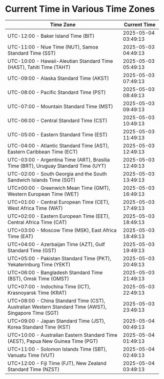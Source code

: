 # Current Time in Various Time Zones

| Time Zone | Current Time |
|-----------|--------------|
| UTC-12:00 - Baker Island Time (BIT) | 2025-05-04 03:49:13 |
| UTC-11:00 - Niue Time (NUT), Samoa Standard Time (SST) | 2025-05-03 04:49:13 |
| UTC-10:00 - Hawaii-Aleutian Standard Time (HAST), Tahiti Time (TAHT) | 2025-05-03 05:49:13 |
| UTC-09:00 - Alaska Standard Time (AKST) | 2025-05-03 07:49:13 |
| UTC-08:00 - Pacific Standard Time (PST) | 2025-05-03 08:49:13 |
| UTC-07:00 - Mountain Standard Time (MST) | 2025-05-03 09:49:13 |
| UTC-06:00 - Central Standard Time (CST) | 2025-05-03 10:49:13 |
| UTC-05:00 - Eastern Standard Time (EST) | 2025-05-03 11:49:13 |
| UTC-04:00 - Atlantic Standard Time (AST), Eastern Caribbean Time (ECT) | 2025-05-03 12:49:13 |
| UTC-03:00 - Argentina Time (ART), Brasília Time (BRT), Uruguay Standard Time (UYT) | 2025-05-03 12:49:13 |
| UTC-02:00 - South Georgia and the South Sandwich Islands Time (SGT) | 2025-05-03 13:49:13 |
| UTC±00:00 - Greenwich Mean Time (GMT), Western European Time (WET) | 2025-05-03 16:49:13 |
| UTC+01:00 - Central European Time (CET), West Africa Time (WAT) | 2025-05-03 17:49:13 |
| UTC+02:00 - Eastern European Time (EET), Central Africa Time (CAT) | 2025-05-03 18:49:13 |
| UTC+03:00 - Moscow Time (MSK), East Africa Time (EAT) | 2025-05-03 18:49:13 |
| UTC+04:00 - Azerbaijan Time (AZT), Gulf Standard Time (GST) | 2025-05-03 19:49:13 |
| UTC+05:00 - Pakistan Standard Time (PKT), Yekaterinburg Time (YEKT) | 2025-05-03 20:49:13 |
| UTC+06:00 - Bangladesh Standard Time (BST), Omsk Time (OMST) | 2025-05-03 21:49:13 |
| UTC+07:00 - Indochina Time (ICT), Krasnoyarsk Time (KRAT) | 2025-05-03 22:49:13 |
| UTC+08:00 - China Standard Time (CST), Australian Western Standard Time (AWST), Singapore Time (SGT) | 2025-05-03 23:49:13 |
| UTC+09:00 - Japan Standard Time (JST), Korea Standard Time (KST) | 2025-05-04 00:49:13 |
| UTC+10:00 - Australian Eastern Standard Time (AEST), Papua New Guinea Time (PGT) | 2025-05-04 01:49:13 |
| UTC+11:00 - Solomon Islands Time (SBT), Vanuatu Time (VUT) | 2025-05-04 02:49:13 |
| UTC+12:00 - Fiji Time (FJT), New Zealand Standard Time (NZST) | 2025-05-04 03:49:13 |
